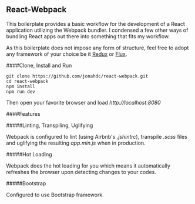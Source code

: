 ## React-Webpack

This boilerplate provides a basic workflow for the development of a React application utilizing the Webpack bundler. I condensed a few other ways of bundling React apps out there into something that fits my workflow.

As this boilerplate does not impose any form of structure, feel free to adopt any framework of your choice be it [Redux](http://redux.js.org/index.html) or [Flux](https://facebook.github.io/react/blog/2014/05/06/flux.html).

####Clone, Install and Run

```
git clone https://github.com/jonahdc/react-webpack.git
cd react-webpack
npm install
npm run dev
```

Then open your favorite browser and load _http://localhost:8080_

####Features

#####Linting, Transpiling, Uglifying

Webpack is configured to lint (using Airbnb's _.jshintrc_), transpile _.scss_ files and uglifying the resulting _app.min.js_ when in production. 

#####Hot Loading

Webpack does the hot loading for you which means it automatically refreshes the browser upon detecting changes to your codes.

#####Bootstrap

Configured to use Bootstrap framework.
